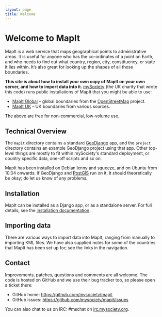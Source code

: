 ```yaml
---
layout: page
title: Welcome
---
```


Welcome to MapIt
================

MapIt is a web service that maps geographical points to administrative areas.
It is useful for anyone who has the co-ordinates of a point on Earth, and who
needs to find out what country, region, city, constituency, or state it lies
within. It’s also great for looking up the shapes of all those boundaries.

**This site is about how to install your own copy of MapIt on your own server,
and how to import data into it.** [mySociety][] (the UK charity that wrote this
code) runs public installations of MapIt that you might be able to use:

* [MapIt Global] &ndash; global boundaries from the [OpenStreetMap] project.
* [MapIt UK] &ndash; UK boundaries from various sources.

The above are free for non-commercial, low-volume use.

Technical Overview
------------------

The `mapit` directory contains a standard [GeoDjango] app, and the `project`
directory contains an example GeoDjango project using that app. Other top-level
things are mostly to fit within mySociety's standard deployment, or country
specific data, one-off scripts and so on.

MapIt has been installed on Debian lenny and squeeze, and on Ubuntu from 10.04
onwards. If GeoDjango and [PostGIS] run on it, it should theoretically be okay;
do let us know of any problems.

Installation
------------

MapIt can be installed as a Django app, or as a standalone server. For full
details, see the [installation documentation](install/).

Importing data
--------------

There are various ways to import data into MapIt, ranging from manually to
importing KML files. We have also supplied notes for some of the countries
that MapIt has been set up for; see the links in the navigation.

Contact
-------

Improvements, patches, questions and comments are all welcome. The code is
hosted on GitHub and we use their bug tracker too, so please open a ticket
there:

* GitHub home: <https://github.com/mysociety/mapit>
* GitHub issues: <https://github.com/mysociety/mapit/issues>

You can also chat to us on IRC: #mschat on [irc.mysociety.org](http://www.irc.mysociety.org).

[mySociety]: http://www.mysociety.org/
[MapIt Global]: http://global.mapit.mysociety.org/
[MapIt UK]: http://mapit.mysociety.org/
[OpenStreetMap]: http://www.openstreetmap.org/
[GeoDjango]: http://geodjango.org/
[PostGIS]: http://postgis.refractions.net/


